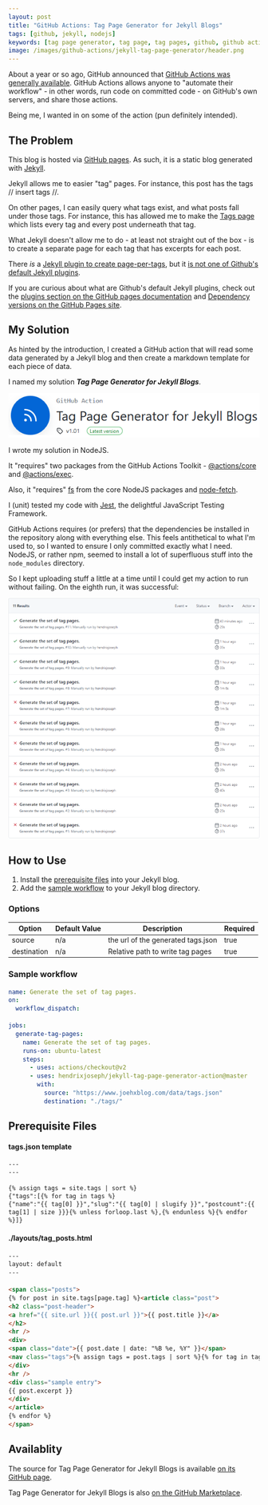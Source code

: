 ```yaml
---
layout: post
title: "GitHub Actions: Tag Page Generator for Jekyll Blogs"
tags: [github, jekyll, nodejs]
keywords: [tag page generator, tag page, tag pages, github, github actions, jekyll, jekyll blogs, jekyll blog, blog, blogging]
image: /images/github-actions/jekyll-tag-page-generator/header.png
---
```


About a year or so ago, GitHub announced that [GitHub Actions was generally available](https://github.blog/changelog/2019-11-11-github-actions-is-generally-available/). GitHub Actions allows anyone to "automate their workflow" - in other words, run code on committed code - on GitHub's own servers, and share those actions.

Being me, I wanted in on some of the action (pun definitely intended).

## The Problem

This blog is hosted via [GitHub pages](https://pages.github.com/). As such, it is a static blog generated with [Jekyll](https://jekyllrb.com/). 

Jekyll allows me to easier "tag" pages. For instance, this post has the tags  // insert tags //.

On other pages, I can easily query what tags exist, and what posts fall under those tags. For instance, this has allowed me to make the [Tags page](https://www.joehxblog.com/tags/) which lists every tag and every post underneath that tag.

What Jekyll doesn't allow me to do - at least not straight out of the box - is to create a separate page for each tag that has excerpts for each post.

There *is* a [Jekyll plugin to create page-per-tags](https://github.com/pattex/jekyll-tagging), but it [is not one of Github's default Jekyll plugins](https://longqian.me/2017/02/09/github-jekyll-tag/).

If you are curious about what are Github's default Jekyll plugins, check out the [plugins section on the GitHub pages documentation](https://docs.github.com/en/github/working-with-github-pages/about-github-pages-and-jekyll#plugins) and [Dependency versions on the GitHub Pages site](https://pages.github.com/versions/).

## My Solution

As hinted by the introduction, I created a GitHub action that will read some data generated by a Jekyll blog and then create a markdown template for each piece of data.

I named my solution ***Tag Page Generator for Jekyll Blogs***.

![Header screenshot from the GitHub marketplace.](/images/github-actions/jekyll-tag-page-generator/header.png)

I wrote my solution in NodeJS.

It "requires" two packages from the GitHub Actions Toolkit - [@actions/core](https://github.com/actions/toolkit/tree/master/packages/core) and [@actions/exec](https://github.com/actions/toolkit/tree/master/packages/exec).

Also, it "requires" [fs](https://nodejs.org/api/fs.html) from the core NodeJS packages and [node-fetch](https://www.npmjs.com/package/node-fetch).

I (unit) tested my code with [Jest](https://jestjs.io/), the delightful JavaScript Testing Framework.

GitHub Actions requires (or prefers) that the dependencies be installed in the repository along with everything else. This feels antithetical to what I'm used to, so I wanted to ensure I only committed exactly what I need. NodeJS, or rather npm, seemed to install a lot of superfluous stuff into the `node_modules` directory.

So I kept uploading stuff a little at a time until I could get my action to run without failing. On the eighth run, it was successful:

![The first eleven runs, where the first seven fail.](/images/github-actions/jekyll-tag-page-generator/first-eleven-runs.png)

## How to Use

1. Install the [prerequisite files](#prerequisite-files) into your Jekyll blog.
2. Add the [sample workflow](#sample-workflow) to your Jekyll blog directory.

### Options

| Option | Default Value | Description | Required |
|--------|--------|--------|--------|
| source | n/a | the url of the generated tags.json | true |
| destination | n/a | Relative path to write tag pages | true |


### Sample workflow

```yml
name: Generate the set of tag pages.
on:
  workflow_dispatch:

jobs:
  generate-tag-pages:
    name: Generate the set of tag pages.
    runs-on: ubuntu-latest
    steps:
      - uses: actions/checkout@v2
      - uses: hendrixjoseph/jekyll-tag-page-generator-action@master
        with:
          source: "https://www.joehxblog.com/data/tags.json"
          destination: "./tags/"
```

## Prerequisite Files

#### tags.json template

```
---
---

{% assign tags = site.tags | sort %}
{"tags":[{% for tag in tags %}
{"name":"{{ tag[0] }}","slug":"{{ tag[0] | slugify }}","postcount":{{ tag[1] | size }}}{% unless forloop.last %},{% endunless %}{% endfor %}]}
```

#### ./layouts/tag_posts.html


```html
---
layout: default
---

<span class="posts">
{% for post in site.tags[page.tag] %}<article class="post">
<h2 class="post-header">
<a href="{{ site.url }}{{ post.url }}">{{ post.title }}</a>
</h2>
<hr />
<div>
<span class="date">{{ post.date | date: "%B %e, %Y" }}</span>
<nav class="tags">{% assign tags = post.tags | sort %}{% for tag in tags %}<a href="/tags/{{ tag | slugify }}/">{{ tag }}</a>{% unless forloop.last %}|{% endunless %}{% endfor %}</nav>
</div>
<hr />
<div class="sample entry">
{{ post.excerpt }}
</div>     
</article>
{% endfor %}
</span>
```

## Availablity

The source for Tag Page Generator for Jekyll Blogs is available [on its GitHub page](https://github.com/hendrixjoseph/jekyll-tag-page-generator-action).

Tag Page Generator for Jekyll Blogs is also [on the GitHub Marketplace](https://github.com/marketplace/actions/tag-page-generator-for-jekyll-blogs).